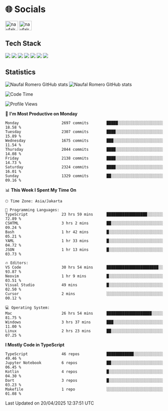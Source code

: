 <h1 align="">🌐 Socials</h1>
<p align="left">
<a href="https://linkedin.com/in/naufal-romero-putra-pratama-9ab816177/" target="blank"><img align="center" src="https://raw.githubusercontent.com/rahuldkjain/github-profile-readme-generator/master/src/images/icons/Social/linked-in-alt.svg" alt="naufalromero" height="30" width="40" /></a>
<a href="https://instagram.com/naufalromero" target="blank"><img align="center" src="https://raw.githubusercontent.com/rahuldkjain/github-profile-readme-generator/master/src/images/icons/Social/instagram.svg" alt="naufalromero" height="30" width="40" /></a>
</p>


<h2 align="">Tech Stack</h2>
<div align="">
  <img src="https://img.shields.io/badge/next.js-000000?style=for-the-badge&logo=nextdotjs&logoColor=white"/>
 <img src="https://img.shields.io/badge/typescript-%23007ACC.svg?style=for-the-badge&logo=typescript&logoColor=white"/>
 <img src="https://img.shields.io/badge/react-%2320232a.svg?style=for-the-badge&logo=react&logoColor=%2361DAFB"/>
 <img src="https://img.shields.io/badge/tailwindcss-%2338B2AC.svg?style=for-the-badge&logo=tailwind-css&logoColor=white"/>
 <img src="https://img.shields.io/badge/Prisma-3982CE?style=for-the-badge&logo=Prisma&logoColor=white"/>
 <img src="https://img.shields.io/badge/javascript-%23323330.svg?style=for-the-badge&logo=javascript&logoColor=%23F7DF1E"/>
 <img src="https://img.shields.io/badge/java-%23ED8B00.svg?style=for-the-badge&logo=openjdk&logoColor=white"/>
</div>


<h2 align="">Statistics</h2>
<div align="">
<img src="https://github-readme-stats-xi-nine-74.vercel.app/api?username=romves&show_icons=true&theme=tokyonight&include_all_commits=true&count_private=true" alt="Naufal Romero GitHub stats"/>
<img src="https://github-readme-stats-xi-nine-74.vercel.app/api/top-langs/?username=romves&theme=tokyonight&hide_border=false&include_all_commits=true&count_private=true&layout=compact" alt="Naufal Romero GitHub stats"/>
</div>

<!--START_SECTION:waka-->
![Code Time](http://img.shields.io/badge/Code%20Time-2%2C308%20hrs%2015%20mins-blue)

![Profile Views](http://img.shields.io/badge/Profile%20Views-2-blue)

📅 **I'm Most Productive on Monday** 

```text
Monday                   2697 commits        █████░░░░░░░░░░░░░░░░░░░░   18.58 % 
Tuesday                  2307 commits        ████░░░░░░░░░░░░░░░░░░░░░   15.89 % 
Wednesday                1675 commits        ███░░░░░░░░░░░░░░░░░░░░░░   11.54 % 
Thursday                 2044 commits        ████░░░░░░░░░░░░░░░░░░░░░   14.08 % 
Friday                   2138 commits        ████░░░░░░░░░░░░░░░░░░░░░   14.73 % 
Saturday                 2324 commits        ████░░░░░░░░░░░░░░░░░░░░░   16.01 % 
Sunday                   1329 commits        ██░░░░░░░░░░░░░░░░░░░░░░░   09.16 % 
```


📊 **This Week I Spent My Time On** 

```text
🕑︎ Time Zone: Asia/Jakarta

💬 Programming Languages: 
TypeScript               23 hrs 59 mins      ██████████████████░░░░░░░   72.89 % 
CSHTML                   3 hrs 2 mins        ██░░░░░░░░░░░░░░░░░░░░░░░   09.24 % 
Bash                     1 hr 42 mins        █░░░░░░░░░░░░░░░░░░░░░░░░   05.21 % 
YAML                     1 hr 33 mins        █░░░░░░░░░░░░░░░░░░░░░░░░   04.72 % 
JSON                     1 hr 13 mins        █░░░░░░░░░░░░░░░░░░░░░░░░   03.73 % 

🔥 Editors: 
VS Code                  30 hrs 54 mins      ███████████████████████░░   93.87 % 
Neovim                   1 hr 9 mins         █░░░░░░░░░░░░░░░░░░░░░░░░   03.51 % 
Visual Studio            49 mins             █░░░░░░░░░░░░░░░░░░░░░░░░   02.50 % 
Cursor                   2 mins              ░░░░░░░░░░░░░░░░░░░░░░░░░   00.12 % 

💻 Operating System: 
Mac                      26 hrs 54 mins      ████████████████████░░░░░   81.75 % 
Windows                  3 hrs 37 mins       ███░░░░░░░░░░░░░░░░░░░░░░   11.00 % 
Linux                    2 hrs 23 mins       ██░░░░░░░░░░░░░░░░░░░░░░░   07.25 % 
```

**I Mostly Code in TypeScript** 

```text
TypeScript               46 repos            ████████████░░░░░░░░░░░░░   49.46 % 
Jupyter Notebook         6 repos             ██░░░░░░░░░░░░░░░░░░░░░░░   06.45 % 
Kotlin                   4 repos             █░░░░░░░░░░░░░░░░░░░░░░░░   04.30 % 
Dart                     3 repos             █░░░░░░░░░░░░░░░░░░░░░░░░   03.23 % 
Makefile                 1 repo              ░░░░░░░░░░░░░░░░░░░░░░░░░   01.08 % 
```




 Last Updated on 20/04/2025 12:37:51 UTC
<!--END_SECTION:waka-->
